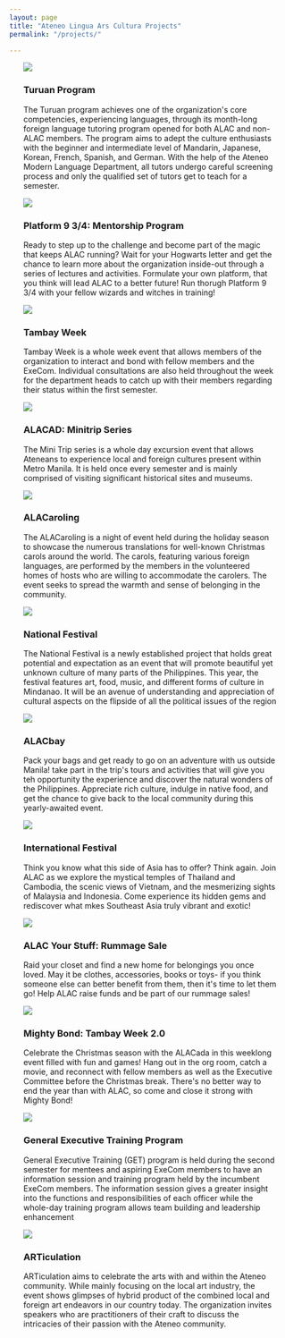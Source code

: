 ```yaml
---
layout: page
title: "Ateneo Lingua Ars Cultura Projects"
permalink: "/projects/"

---
```



<div class="slick-slider-class" data-slick='{
  "infinite": true,
  "speed": 300,
  "slidesToShow": 1,
  "adaptiveHeight": true,
  "autoplaySpeed": 10000,
  "autoplay":true
}' style="margin-left:5%;max-width:90%;">
    <div>
        <img src="http://static.wixstatic.com/media/262728_7d0d0e857906408ab557e0ed1a7b2210.jpg" style="max-height: 80%;" />
        <h3>Turuan Program</h3>
        <p>The  Turuan  program  achieves  one  of  the  organization's  core  competencies,  experiencing languages, through its month-long foreign language tutoring program opened for both ALAC and non-ALAC   members.   The   program   aims   to   adept   the   culture   enthusiasts   with   the   beginner   and intermediate level of  Mandarin,  Japanese,  Korean,  French,  Spanish,  and  German.  With the help  of the Ateneo Modern  Language Department, all tutors  undergo careful screening  process and only the qualified set of tutors get to teach for a semester.</p>
    </div>
    <div>
        <img src="http://static.wixstatic.com/media/262728_5f0dc48105c047e58751bc5fd32efcdf.jpg" style="max-height: 80%;" />
        <h3>Platform 9 3/4: Mentorship Program </h3>
        <p>Ready to step up to the challenge and become part of the magic that keeps ALAC running? Wait for your Hogwarts letter and get the chance to learn more about the organization inside-out through a series of lectures and activities. Formulate your own platform, that you think will lead ALAC to a better future! Run thorugh Platform 9 3/4 with your fellow wizards and witches in training!</p>
    </div>
    <div>
        <img src="http://static.wixstatic.com/media/262728_bbe8f9eff62747158bb9e249b36a4c58.jpg" style="max-height: 80%;" />
        <h3>Tambay Week </h3>
        <p>Tambay Week is a whole week event that allows members of the organization to interact and bond  with  fellow  members  and  the  ExeCom.  Individual  consultations  are  also  held  throughout  the week  for  the  department  heads  to  catch  up  with  their  members  regarding  their  status  within  the  first semester.</p>
    </div>
    <div>
        <img src="http://static.wixstatic.com/media/262728_695496ad45284f8bab4662060c7652f2.jpg" style="max-height: 80%;" />
        <h3>ALACAD: Minitrip Series</h3>
        <p>The Mini Trip series is a whole day excursion event that allows Ateneans to experience local and  foreign  cultures  present  within  Metro  Manila.  It  is  held  once  every  semester  and  is  mainly comprised of visiting significant historical sites and museums.</p>
    </div>
    <div>
        <img src="http://static.wixstatic.com/media/262728_1ea029df54c62dd8c4e0f80eaa123f43.png" style="max-height: 80%;" />
        <h3>ALACaroling</h3>
        <p>The  ALACaroling  is  a  night  of  event  held  during  the  holiday  season  to  showcase  the numerous translations for well-known Christmas carols around the world. The carols, featuring various foreign languages, are performed by the members in the volunteered homes of hosts who are willing to accommodate the carolers. The event seeks to spread the warmth and sense of belonging in the community.</p>
    </div>
    <div>
        <img src="{{ site.url }}{{ site.baseurl }}/assets/img/{{ site.logo }}" style="max-height: 80%;" />
        <h3>National Festival</h3>
        <p>The  National  Festival  is  a  newly  established  project  that  holds  great  potential  and expectation  as  an  event  that  will  promote  beautiful  yet  unknown  culture  of  many  parts  of  the Philippines. This year, the festival features art, food, music, and different forms of culture in Mindanao. It will be an avenue of understanding and appreciation of cultural aspects on the flipside of all the political issues of the region</p>
    </div>
    <div>
        <img src="http://static.wixstatic.com/media/262728_30c16a86fc7c41a69b2736e2924c442a.jpg" style="max-height: 80%;" />
        <h3>ALACbay</h3>
        <p>Pack your bags and get ready to go on an adventure with us outside Manila! take part in the trip's tours and activities that will give you teh opportunity the experience and discover the natural wonders of the Philippines. Appreciate rich culture, indulge in native food, and get the chance to give back to the local community during this yearly-awaited event.</p>
    </div>
    <div>
        <img src="http://static.wixstatic.com/media/262728_8aefa0b1794342e1a259bbadf9b1fd64.jpg" style="max-height: 80%;" />
        <h3>International Festival</h3>
        <p>Think you know what this side of Asia has to offer? Think again. Join ALAC as we explore the mystical temples of Thailand and Cambodia, the scenic views of Vietnam, and the mesmerizing sights of Malaysia and Indonesia. Come experience its hidden gems and rediscover what mkes Southeast Asia truly vibrant and exotic!</p>
    </div>
    <div>
        <img src="http://static.wixstatic.com/media/262728_68646c66ead2e056619b87079d91dc52.png" style="max-height: 80%;" />
        <h3>ALAC Your Stuff: Rummage Sale</h3>
        <p>Raid your closet and find a new home for belongings you once loved. May it be clothes, accessories, books or toys- if you think someone else can better benefit from them, then it's time to let them go! Help ALAC raise funds and be part of our rummage sales!</p>
    </div>
    <div>
        <img src="http://static.wixstatic.com/media/262728_41511843b2ca4bd29f46629b90a4892a.jpg" style="max-height: 80%;" />
        <h3>Mighty Bond: Tambay Week 2.0</h3>
        <p>Celebrate the Christmas season with the ALACada in this weeklong event filled with fun and games! Hang out in the org room, catch a movie, and reconnect with fellow members as well as the Executive Committee before the Christmas break. There's no better way to end the year than with ALAC, so come and close it strong with Mighty Bond!</p>
    </div>
    <div>
        <img src="http://static.wixstatic.com/media/262728_d43fd70672ca437685204d631659ba65.jpg" style="max-height: 80%;" />
        <h3>General Executive Training Program</h3>
        <p>  General  Executive  Training  (GET)  program  is  held  during  the  second  semester  for mentees and aspiring ExeCom members to have an information session and training program held by the incumbent ExeCom members. The information session gives a greater insight into the functions and  responsibilities  of  each  officer while the  whole-day  training  program  allows  team  building  and leadership enhancement</p>
    </div>
    <div>
        <img src="http://static.wixstatic.com/media/262728_e0645eaa65164961a817361f7b425453.jpg" style="max-height: 80%;" />
        <h3>ARTiculation</h3>
        <p>ARTiculation  aims  to  celebrate  the  arts  with  and  within  the  Ateneo  community.  While  mainly focusing  on  the  local  art industry,  the  event  shows  glimpses  of  hybrid  product  of the  combined  local and   foreign   art   endeavors   in   our   country   today.   The   organization   invites   speakers   who   are practitioners of their craft to discuss the intricacies of their passion with the Ateneo community.</p>
    </div>
</div>
